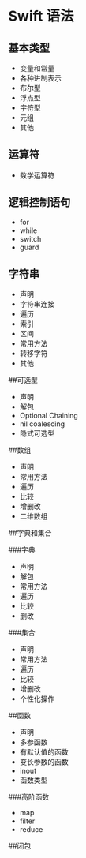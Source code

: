 # Swift 语法

## 基本类型

- 变量和常量
- 各种进制表示
- 布尔型
- 浮点型
- 字符型
- 元组
- 其他

## 运算符

- 数学运算符

## 逻辑控制语句

- for
- while
- switch
- guard

## 字符串

- 声明
- 字符串连接
- 遍历
- 索引
- 区间
- 常用方法
- 转移字符
- 其他

##可选型

- 声明
- 解包
- Optional Chaining
- nil coalescing
- 隐式可选型

##数组

- 声明
- 常用方法
- 遍历
- 比较
- 增删改
- 二维数组

##字典和集合

###字典

- 声明
- 解包
- 常用方法
- 遍历
- 比较
- 删改

###集合

- 声明
- 常用方法
- 遍历
- 比较
- 增删改
- 个性化操作

##函数

- 声明
- 多参函数
- 有默认值的函数
- 变长参数的函数
- inout
- 函数类型

###高阶函数

- map
- filter
- reduce

##闭包
